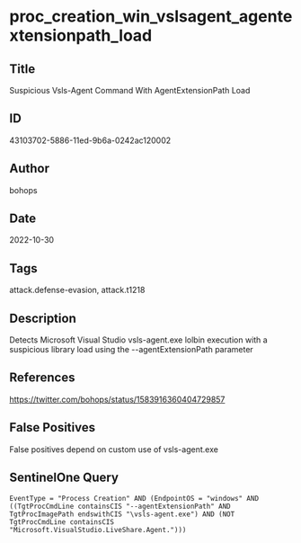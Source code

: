 # proc_creation_win_vslsagent_agentextensionpath_load

## Title
Suspicious Vsls-Agent Command With AgentExtensionPath Load

## ID
43103702-5886-11ed-9b6a-0242ac120002

## Author
bohops

## Date
2022-10-30

## Tags
attack.defense-evasion, attack.t1218

## Description
Detects Microsoft Visual Studio vsls-agent.exe lolbin execution with a suspicious library load using the --agentExtensionPath parameter

## References
https://twitter.com/bohops/status/1583916360404729857

## False Positives
False positives depend on custom use of vsls-agent.exe

## SentinelOne Query
```
EventType = "Process Creation" AND (EndpointOS = "windows" AND ((TgtProcCmdLine containsCIS "--agentExtensionPath" AND TgtProcImagePath endswithCIS "\vsls-agent.exe") AND (NOT TgtProcCmdLine containsCIS "Microsoft.VisualStudio.LiveShare.Agent.")))

```